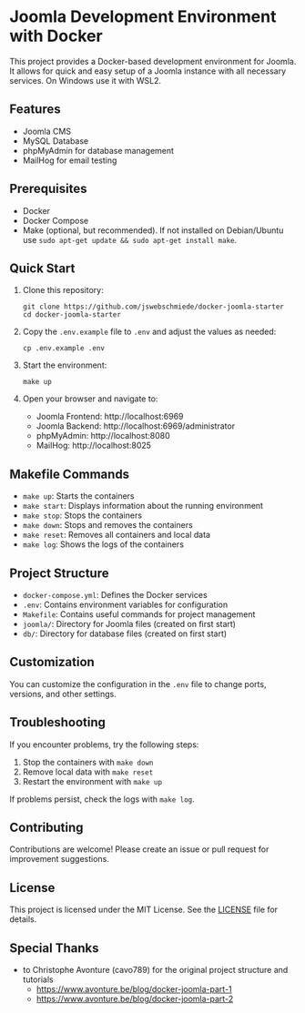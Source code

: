 # Joomla Development Environment with Docker

This project provides a Docker-based development environment for Joomla. It allows for quick and easy setup of a Joomla instance with all necessary services. On Windows use it with WSL2.

## Features

-   Joomla CMS
-   MySQL Database
-   phpMyAdmin for database management
-   MailHog for email testing

## Prerequisites

-   Docker
-   Docker Compose
-   Make (optional, but recommended). If not installed on Debian/Ubuntu use `sudo apt-get update && sudo apt-get install make`.

## Quick Start

1. Clone this repository:

    ```
    git clone https://github.com/jswebschmiede/docker-joomla-starter
    cd docker-joomla-starter
    ```

2. Copy the `.env.example` file to `.env` and adjust the values as needed:

    ```
    cp .env.example .env
    ```

3. Start the environment:

    ```
    make up
    ```

4. Open your browser and navigate to:
    - Joomla Frontend: http://localhost:6969
    - Joomla Backend: http://localhost:6969/administrator
    - phpMyAdmin: http://localhost:8080
    - MailHog: http://localhost:8025

## Makefile Commands

-   `make up`: Starts the containers
-   `make start`: Displays information about the running environment
-   `make stop`: Stops the containers
-   `make down`: Stops and removes the containers
-   `make reset`: Removes all containers and local data
-   `make log`: Shows the logs of the containers

## Project Structure

-   `docker-compose.yml`: Defines the Docker services
-   `.env`: Contains environment variables for configuration
-   `Makefile`: Contains useful commands for project management
-   `joomla/`: Directory for Joomla files (created on first start)
-   `db/`: Directory for database files (created on first start)

## Customization

You can customize the configuration in the `.env` file to change ports, versions, and other settings.

## Troubleshooting

If you encounter problems, try the following steps:

1. Stop the containers with `make down`
2. Remove local data with `make reset`
3. Restart the environment with `make up`

If problems persist, check the logs with `make log`.

## Contributing

Contributions are welcome! Please create an issue or pull request for improvement suggestions.

## License

This project is licensed under the MIT License. See the [LICENSE](LICENSE) file for details.

## Special Thanks

-   to Christophe Avonture (cavo789) for the original project structure and tutorials
    -   https://www.avonture.be/blog/docker-joomla-part-1
    -   https://www.avonture.be/blog/docker-joomla-part-2

